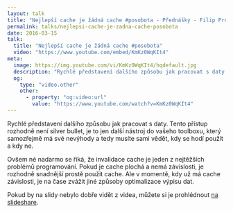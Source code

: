 ```yaml
---
layout: talk
title: "Nejlepší cache je žádná cache #posobota - Přednášky - Filip Procházka"
permalink: talks/nejlepsi-cache-je-zadna-cache-posobota
date: 2016-03-15
talk:
  title: "Nejlepší cache je žádná cache #posobota"
  video: "https://www.youtube.com/embed/KmKz0WqKIt4"
meta:
  image: https://img.youtube.com/vi/KmKz0WqKIt4/hqdefault.jpg
  description: "Rychlé představení dalšího způsobu jak pracovat s daty, který vám umožňuje snadněji řešit invalidaci cache, která se velice snadno stane opravdu komplexní."
  og:
    type: "video.other"
    other:
      - property: "og:video:url"
        value: "https://www.youtube.com/watch?v=KmKz0WqKIt4"
---
```


Rychlé představení dalšího způsobu jak pracovat s daty.
Tento přístup rozhodně není silver bullet, je to jen další nástroj do vašeho toolboxu, který samozřejmě má své nevýhody a tedy musíte sami vědět, kdy se hodí použít a kdy ne.

Ovšem né nadarmo se říká, že invalidace cache je jeden z nejtěžších problémů programování.
Pokud je cache plochá a nemá závislosti, je rozhodně snadnější prostě použit cache.
Ale v momentě, kdy už má cache závislosti, je na čase zvážit jiné způsoby optimalizace výpisu dat.

Pokud by na slidy nebylo dobře vidět z videa, můžete si je prohlédnout [na slideshare][slides].

[slides]: https://www.slideshare.net/HosipLan/nejlep-cache-je-dn-cache
